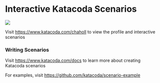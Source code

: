 # Interactive Katacoda Scenarios

[![](http://shields.katacoda.com/katacoda/chaholl/count.svg)](https://www.katacoda.com/chaholl "Get your profile on Katacoda.com")

Visit https://www.katacoda.com/chaholl to view the profile and interactive scenarios

### Writing Scenarios
Visit https://www.katacoda.com/docs to learn more about creating Katacoda scenarios

For examples, visit https://github.com/katacoda/scenario-example
